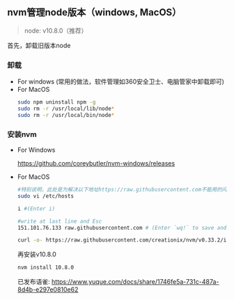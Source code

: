 ## nvm管理node版本（windows, MacOS）

> node: v10.8.0（推荐）

首先，卸载旧版本node

### 卸载 
- For windows (常用的做法，软件管理如360安全卫士、电脑管家中卸载即可)
- For MacOS
    ```sh
    sudo npm uninstall npm -g
    sudo rm -r /usr/local/lib/node*
    sudo rm -r /usr/local/bin/node*
    ```
### 安装nvm
- For Windows

    https://github.com/coreybutler/nvm-windows/releases
- For MacOS
    ```sh
    #特别说明，此处是为解决以下地址https://raw.githubusercontent.com不能用的问题
    sudo vi /etc/hosts

    i #(Enter i)

    #write at last line and Esc
    151.101.76.133 raw.githubusercontent.com # (Enter `wq!` to save and quit)

    curl -o- https://raw.githubusercontent.com/creationix/nvm/v0.33.2/install.sh | bash
    ```

    再安装v10.8.0
    ```sh
    nvm install 10.8.0
    ```
    已发布语雀: https://www.yuque.com/docs/share/1746fe5a-731c-487a-8d4b-e297e0810e62
